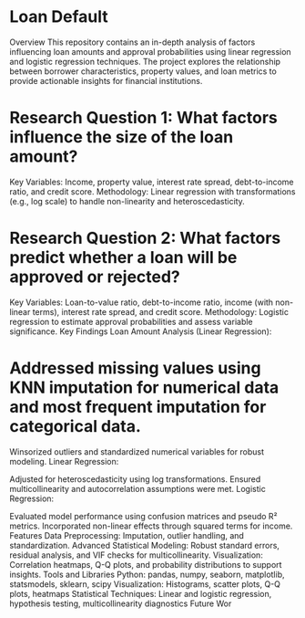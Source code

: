 # Loan Default
Overview
This repository contains an in-depth analysis of factors influencing loan amounts and approval probabilities using linear regression and logistic regression techniques. The project explores the relationship between borrower characteristics, property values, and loan metrics to provide actionable insights for financial institutions.


# Research Question 1: What factors influence the size of the loan amount?

Key Variables: Income, property value, interest rate spread, debt-to-income ratio, and credit score.
Methodology: Linear regression with transformations (e.g., log scale) to handle non-linearity and heteroscedasticity.


# Research Question 2: What factors predict whether a loan will be approved or rejected?

Key Variables: Loan-to-value ratio, debt-to-income ratio, income (with non-linear terms), interest rate spread, and credit score.
Methodology: Logistic regression to estimate approval probabilities and assess variable significance.
Key Findings
Loan Amount Analysis (Linear Regression):



# Addressed missing values using KNN imputation for numerical data and most frequent imputation for categorical data.
Winsorized outliers and standardized numerical variables for robust modeling.
Linear Regression:

Adjusted for heteroscedasticity using log transformations.
Ensured multicollinearity and autocorrelation assumptions were met.
Logistic Regression:

Evaluated model performance using confusion matrices and pseudo R² metrics.
Incorporated non-linear effects through squared terms for income.
Features
Data Preprocessing: Imputation, outlier handling, and standardization.
Advanced Statistical Modeling: Robust standard errors, residual analysis, and VIF checks for multicollinearity.
Visualization: Correlation heatmaps, Q-Q plots, and probability distributions to support insights.
Tools and Libraries
Python: pandas, numpy, seaborn, matplotlib, statsmodels, sklearn, scipy
Visualization: Histograms, scatter plots, Q-Q plots, heatmaps
Statistical Techniques: Linear and logistic regression, hypothesis testing, multicollinearity diagnostics
Future Wor
